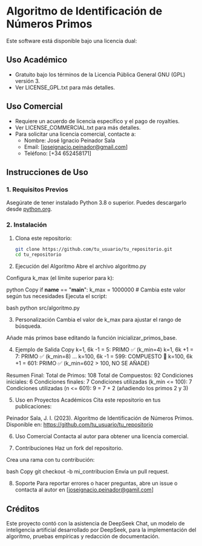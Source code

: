 # Algoritmo de Identificación de Números Primos  

Este software está disponible bajo una licencia dual:  

## Uso Académico  
- Gratuito bajo los términos de la Licencia Pública General GNU (GPL) versión 3.  
- Ver LICENSE_GPL.txt para más detalles.  

## Uso Comercial  
- Requiere un acuerdo de licencia específico y el pago de royalties.
- Ver LICENSE_COMMERCIAL.txt para más detalles.  
- Para solicitar una licencia comercial, contacte a:  
  - Nombre: José Ignacio Peinador Sala  
  - Email: [joseignacio.peinador@gmail.com]  
  - Teléfono: [+34 652458171]  


## Instrucciones de Uso

### 1. Requisitos Previos
Asegúrate de tener instalado Python 3.8 o superior. Puedes descargarlo desde [python.org](https://www.python.org/).

### 2. Instalación
1. Clona este repositorio:
   ```bash
   git clone https://github.com/tu_usuario/tu_repositorio.git
   cd tu_repositorio


2. Ejecución del Algoritmo
Abre el archivo algoritmo.py

Configura k_max (el límite superior para k):

python
Copy
if __name__ == "__main__":
    k_max = 1000000  # Cambia este valor según tus necesidades
Ejecuta el script:

bash
python src/algoritmo.py

3. Personalización
Cambia el valor de k_max para ajustar el rango de búsqueda.

Añade más primos base editando la función inicializar_primos_base.

4. Ejemplo de Salida
Copy
k=1, 6k -1 = 5: PRIMO ✅ (k_min=4)
k=1, 6k +1 = 7: PRIMO ✅ (k_min=8)
...
k=100, 6k -1 = 599: COMPUESTO 🚫
k=100, 6k +1 = 601: PRIMO ✅ (k_min=602 > 100, NO SE AÑADE)

Resumen Final:
Total de Primos: 108
Total de Compuestos: 92
Condiciones iniciales: 6
Condiciones finales: 7
Condiciones utilizadas (k_min <= 100): 7
Condiciones utilizadas (n <= 601): 9 = 7 + 2 (añadiendo los primos 2 y 3)

5. Uso en Proyectos Académicos
Cita este repositorio en tus publicaciones:

Peinador Sala, J. I. (2023). Algoritmo de Identificación de Números Primos. Disponible en: https://github.com/tu_usuario/tu_repositorio

6. Uso Comercial
Contacta al autor para obtener una licencia comercial.

7. Contribuciones
Haz un fork del repositorio.

Crea una rama con tu contribución:

bash
Copy
git checkout -b mi_contribucion
Envía un pull request.

8. Soporte
Para reportar errores o hacer preguntas, abre un issue o contacta al autor en [joseignacio.peinador@gamil.com]

## Créditos  
Este proyecto contó con la asistencia de DeepSeek Chat, un modelo de inteligencia artificial desarrollado por DeepSeek, para la implementación del algoritmo, pruebas empíricas y redacción de documentación.
